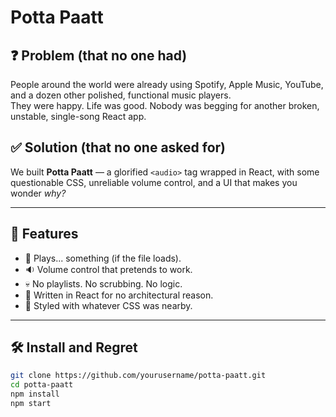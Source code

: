# Potta Paatt

## ❓ Problem (that no one had)

People around the world were already using Spotify, Apple Music, YouTube, and a dozen other polished, functional music players.  
They were happy. Life was good. Nobody was begging for another broken, unstable, single-song React app.

## ✅ Solution (that no one asked for)

We built **Potta Paatt** — a glorified `<audio>` tag wrapped in React, with some questionable CSS, unreliable volume control, and a UI that makes you wonder *why?*

---

## 🧨 Features

- 🎵 Plays... something (if the file loads).
- 🔉 Volume control that pretends to work.
- 💀 No playlists. No scrubbing. No logic.
- 🧠 Written in React for no architectural reason.
- 🎨 Styled with whatever CSS was nearby.

---

## 🛠️ Install and Regret

```bash
git clone https://github.com/yourusername/potta-paatt.git
cd potta-paatt
npm install
npm start
